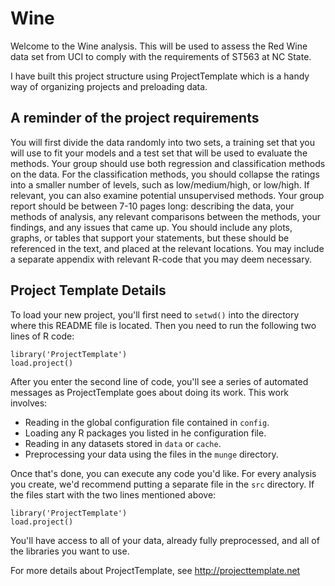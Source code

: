 # Wine

Welcome to the Wine analysis. This will be used to assess the Red Wine data set from UCI to comply with the requirements of ST563 at NC State.

I have built this project structure using ProjectTemplate which is a handy way of organizing projects and preloading data.

## A reminder of the project requirements
You will first divide the data randomly into two sets, a training set that you will use to fit your
models and a test set that will be used to evaluate the methods. Your group should use both regression and classification methods on the data. For the classification methods, you should collapse the ratings into a smaller number of levels, such as low/medium/high, or low/high. If relevant, you can also examine potential unsupervised methods. Your group report should be between 7-10 pages long: describing the data, your methods of analysis, any relevant comparisons between the methods, your findings, and any issues that came up. You should include any plots, graphs, or tables that support your statements, but these should be referenced in the text, and placed at the relevant locations. You may include a separate appendix with relevant R-code that you may deem necessary.

## Project Template Details

To load your new project, you'll first need to `setwd()` into the directory
where this README file is located. Then you need to run the following two
lines of R code:

	library('ProjectTemplate')
	load.project()

After you enter the second line of code, you'll see a series of automated
messages as ProjectTemplate goes about doing its work. This work involves:
* Reading in the global configuration file contained in `config`.
* Loading any R packages you listed in he configuration file.
* Reading in any datasets stored in `data` or `cache`.
* Preprocessing your data using the files in the `munge` directory.

Once that's done, you can execute any code you'd like. For every analysis
you create, we'd recommend putting a separate file in the `src` directory.
If the files start with the two lines mentioned above:

	library('ProjectTemplate')
	load.project()

You'll have access to all of your data, already fully preprocessed, and
all of the libraries you want to use.

For more details about ProjectTemplate, see http://projecttemplate.net
